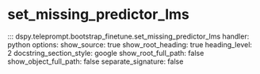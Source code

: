 # set_missing_predictor_lms

::: dspy.teleprompt.bootstrap_finetune.set_missing_predictor_lms
    handler: python
    options:
        show_source: true
        show_root_heading: true
        heading_level: 2
        docstring_section_style: google
        show_root_full_path: false
        show_object_full_path: false
        separate_signature: false
